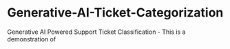 # Generative-AI-Ticket-Categorization
Generative AI Powered Support Ticket Classification - 
This is a demonstration of 
